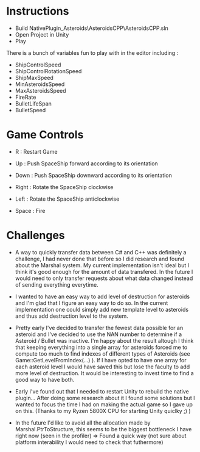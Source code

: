 # Instructions
- Build NativePlugin_Asteroids\AsteroidsCPP\AsteroidsCPP.sln
- Open Project in Unity
- Play

There is a bunch of variables fun to play with in the editor including :
* ShipControlSpeed
* ShipControlRotationSpeed
* ShipMaxSpeed
* MinAsteroidsSpeed
* MaxAsteroidsSpeed
* FireRate
* BulletLifeSpan
* BulletSpeed

# Game Controls
- R : Restart Game

- Up : Push SpaceShip forward according to its orientation
- Down : Push SpaceShip downward according to its orientation
- Right : Rotate the SpaceShip clockwise
- Left : Rotate the SpaceShip anticlockwise

- Space : Fire

# Challenges

- A way to quickly transfer data between C# and C++ was definitely a challenge, I had never done that before so I did research and found about the Marshal system.
My current implementation isn't ideal but I think it's good enough for the amount of data transfered. In the future I would need to only transfer requests about what data changed instead of sending everything everytime.

- I wanted to have an easy way to add level of destruction for asteroids and I'm glad that I figure an easy way to do so. In the current implementation one could simply add new template level to asteroids and thus add destruction level to the system.

- Pretty early I've decided to transfer the fewest data possible for an asteroid and I've decided to use the NAN number to determine if a Asteroid / Bullet was inactive. I'm happy about the result altough I think that keeping everything into a single array for asteroids forced me to compute too much to find indexes of different types of Asteroids (see Game::GetLevelFromIndex(...) ). If I have opted to have one array for each asteroid level I would have saved this but lose the faculty to add more level of destruction. It would be interesting to invest time to find a good way to have both.

- Early I've found out that I needed to restart Unity to rebuild the native plugin... After doing some research about it I found some solutions but I wanted to focus the time I had on making the actual game so I gave up on this. (Thanks to my Ryzen 5800X CPU for starting Unity quiclky ;) )

- In the future I'd like to avoid all the allocation made by Marshal.PtrToStructure, this seems to be the biggest bottleneck I have right now (seen in the profiler) => Found a quick way (not sure about platform interability I would need to check that futhermore)